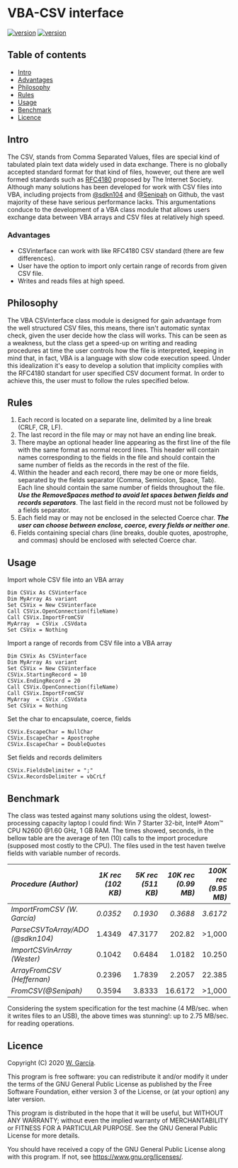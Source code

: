 # VBA-CSV interface
[![version](https://img.shields.io/static/v1?label=version&message=v1.0.1&color=brightgreen&style=plastic)](https://github.com/ws-garcia/VBA-CSV-interface/releases/tag/v1.0.1)
[![version](https://img.shields.io/static/v1?label=licence&message=GPL&color=informational&style=plastic)](https://www.gnu.org/licenses/)
## Table of contents
* [Intro](https://github.com/ws-garcia/VBA-CSV-interface/blob/master/README.md#intro)
* [Advantages](https://github.com/ws-garcia/VBA-CSV-interface/blob/master/README.md#advantages)
* [Philosophy](https://github.com/ws-garcia/VBA-CSV-interface/blob/master/README.md#philosophy)
* [Rules](https://github.com/ws-garcia/VBA-CSV-interface/blob/master/README.md#rules)
* [Usage](https://github.com/ws-garcia/VBA-CSV-interface/blob/master/README.md#usage)
* [Benchmark](https://github.com/ws-garcia/VBA-CSV-interface/blob/master/README.md#benchmark)
* [Licence](https://github.com/ws-garcia/VBA-CSV-interface/blob/master/README.md#licence) 
## Intro
The CSV, stands from Comma Separated Values, files are special kind of tabulated plain text data widely used in data exchange. There is no globally accepted standard format for that kind of files, however, out there are well formed standards such as [RFC4180](https://www.ietf.org/rfc/rfc4180.txt) proposed by The Internet Society.
Although many solutions has been developed for work with CSV files into VBA, including projects from [@sdkn104](https://github.com/sdkn104/VBA-CSV) and [@Senipah](https://github.com/Senipah/VBA-Better-Array) on Github, the vast majority of these have serious performance lacks. This argumentations conduce to the development of a VBA class module that allows users exchange data between VBA arrays and CSV files at relatively high speed.
### Advantages
* CSVinterface can work with like RFC4180 CSV standard (there are few differences).
* User have the option to import only certain range of records from given CSV file.
* Writes and reads files at high speed.
## Philosophy
The VBA CSVinterface class module is designed for gain advantage from the well structured CSV files, this means, there isn't automatic syntax check, given the user decide how the class will works. This can be seen as a weakness, but the class get a speed-up on writing and reading procedures at time the user controls how the file is interpreted, keeping in mind that, in fact, VBA is a language with slow code execution speed. 
Under this idealization it's easy to develop a solution that implicity complies with the RFC4180 standart for user specified CSV document format. In order to achieve this, the user must to follow the rules specified below.
## Rules
1. Each record is located on a separate line, delimited by a line break (CRLF, CR, LF).
2. The last record in the file may or may not have an ending line break.
3. There maybe an optional header line appearing as the first line of the file with the same format as normal record lines.  This header will contain names corresponding to the fields in the file and should contain the same number of fields as the records in the rest of the file.
4. Within the header and each record, there may be one or more fields, separated by the fields separator (Comma, Semicolon, Space, Tab).  Each line should contain the same number of fields throughout the file.  **_Use the RemoveSpaces method to avoid let spaces betwen fields and records separators_**.  The last field in the record must not be followed by a fields separator.
5. Each field may or may not be enclosed in the selected Coerce char. **_The user can choose between enclose, coerce, every fields or neither one_**.
6. Fields containing special chars (line breaks, double quotes, apostrophe, and commas) should be enclosed with selected Coerce char.
## Usage
Import whole CSV file into an VBA array
```vbscript
Dim CSVix As CSVinterface
Dim MyArray As variant
Set CSVix = New CSVinterface
Call CSVix.OpenConnection(fileName)
Call CSVix.ImportFromCSV
MyArray  = CSVix .CSVdata
Set CSVix = Nothing
```
Import a range of records from CSV file into a VBA array
```vbscript
Dim CSVix As CSVinterface
Dim MyArray As variant
Set CSVix = New CSVinterface
CSVix.StartingRecord = 10
CSVix.EndingRecord = 20
Call CSVix.OpenConnection(fileName)
Call CSVix.ImportFromCSV
MyArray  = CSVix .CSVdata
Set CSVix = Nothing
```
Set the char to encapsulate, coerce, fields
```vbscript
CSVix.EscapeChar = NullChar
CSVix.EscapeChar = Apostrophe
CSVix.EscapeChar = DoubleQuotes
```
Set fields and records delimiters
```vbscript
CSVix.FieldsDelimiter = ";"
CSVix.RecordsDelimiter = vbCrLf
```
## Benchmark
The class was tested against many solutions using the oldest, lowest-processing capacity laptop I could find: Win 7 Starter 32-bit, Intel® Atom™ CPU N2600 @1.60 GHz, 1 GB RAM. 
The times showed, seconds, in the bellow table are the average of ten (10) calls to the import procedure (supposed most costly to the CPU). The files used in the test haven twelve fields with variable number of records. 

|*Procedure (Author)*|*1K rec (102 KB)*|*5K rec (511 KB)*|*10K rec (0.99 MB)*|*100K rec (9.95 MB)*|
|:--------------------------|-----------------:|----------------:|----------------:|-----------------:|
|*ImportFromCSV (W. García)*|_0.0352_|_0.1930_|_0.3688_|_3.6172_|
|*ParseCSVToArray/ADO (@sdkn104)*|1.4349|47.3177|202.82|>1,000|
|*ImportCSVinArray (Wester)*|0.1042|0.6484|1.0182|10.250|
|*ArrayFromCSV (Heffernan)*|0.2396|1.7839|2.2057|22.385|
|*FromCSV(@Senipah)*|0.3594|3.8333|16.6172|>1,000|

Considering the system specification for the test machine (4 MB/sec. when it writes files to an USB), the above times was stunning!: up to 2.75 MB/sec. for reading operations.
## Licence
Copyright (C) 2020  [W. García](https://github.com/ws-garcia/VBA-CSV-interface/).

This program is free software: you can redistribute it and/or modify it under the terms of the GNU General Public License as published by the Free Software Foundation, either version 3 of the License, or (at your option) any later version.

This program is distributed in the hope that it will be useful, but WITHOUT ANY WARRANTY; without even the implied warranty of MERCHANTABILITY or FITNESS FOR A PARTICULAR PURPOSE.  See the GNU General Public License for more details.

You should have received a copy of the GNU General Public License along with this program.  If not, see <https://www.gnu.org/licenses/>.
